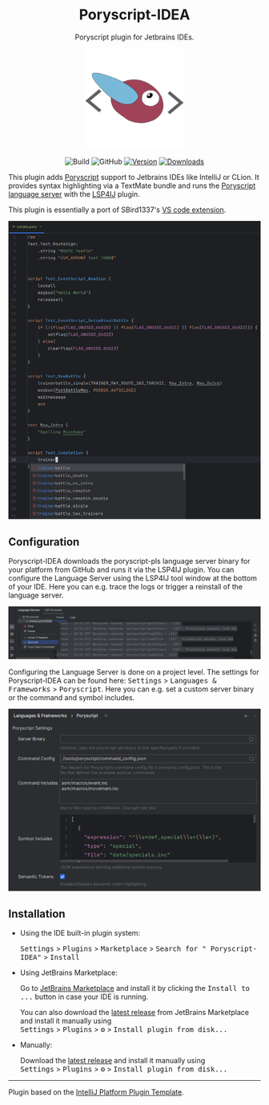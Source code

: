 <!--suppress HtmlDeprecatedAttribute -->
<h1 align="center" style="font-weight: normal;"><b>Poryscript-IDEA</b></h1>
<p align="center">Poryscript plugin for Jetbrains IDEs.</p>
<p align="center"><img src="src/main/resources/icon.png" alt="logo" style="width:200px;"></p>

<div align="center">

![Build](https://github.com/okafke/poryscript-idea/workflows/Build/badge.svg)
![GitHub](https://img.shields.io/github/license/okafke/poryscript-idea)
[![Version](https://img.shields.io/jetbrains/plugin/v/MARKETPLACE_ID.svg)](https://plugins.jetbrains.com/plugin/MARKETPLACE_ID)
[![Downloads](https://img.shields.io/jetbrains/plugin/d/MARKETPLACE_ID.svg)](https://plugins.jetbrains.com/plugin/MARKETPLACE_ID)

</div>

<!-- Plugin description -->
This plugin adds [Poryscript](https://github.com/huderlem/poryscript) support to Jetbrains IDEs
like IntelliJ or CLion.
It provides syntax highlighting via a TextMate bundle and runs the
[Poryscript language server](https://github.com/huderlem/poryscript-pls)
with the [LSP4IJ](https://github.com/redhat-developer/lsp4ij) plugin.
<!-- Plugin description end -->
This plugin is essentially a port of SBird1337's
[VS code extension](https://github.com/SBird1337/poryscript-language).

<p align="center"><img src="docs/code.png" alt="code"></p>

## Configuration

Poryscript-IDEA downloads the poryscript-pls language server binary for your platform
from GitHub and runs it via the LSP4IJ plugin.
You can configure the Language Server using the LSP4IJ tool window at the bottom of your IDE.
Here you can e.g. trace the logs or trigger a reinstall of the language server.

<p align="center"><img src="docs/lsp4ij.png" alt="lsp4ij"></p>

Configuring the Language Server is done on a project level.
The settings for Poryscript-IDEA can be found here: 
<kbd>Settings</kbd> > <kbd>Languages & Frameworks</kbd> > <kbd>Poryscript</kbd>. 
Here you can e.g. set a custom server binary or the command and symbol includes.

<p align="center"><img src="docs/settings.png" alt="settings"></p>

## Installation

- Using the IDE built-in plugin system:

  <kbd>Settings</kbd> > <kbd>Plugins</kbd> > <kbd>Marketplace</kbd> > <kbd>Search for "
  Poryscript-IDEA"</kbd> >
  <kbd>Install</kbd>

- Using JetBrains Marketplace:

  Go to [JetBrains Marketplace](https://plugins.jetbrains.com/plugin/MARKETPLACE_ID) and install it by clicking
  the <kbd>Install to ...</kbd> button in case your IDE is running.

  You can also download the [latest release](https://plugins.jetbrains.com/plugin/MARKETPLACE_ID/versions) from
  JetBrains Marketplace and install it manually using  
  <kbd>Settings</kbd> > <kbd>Plugins</kbd> > <kbd>⚙️</kbd> > <kbd>Install plugin from disk...</kbd>

- Manually:

  Download the [latest release](https://github.com/okafke/poryscript-idea/releases/latest) and install it manually using  
  <kbd>Settings</kbd> > <kbd>Plugins</kbd> > <kbd>⚙️</kbd> > <kbd>Install plugin from disk...</kbd>

---
Plugin based on the [IntelliJ Platform Plugin Template][template].

[template]: https://github.com/JetBrains/intellij-platform-plugin-template

[docs:plugin-description]: https://plugins.jetbrains.com/docs/intellij/plugin-user-experience.html#plugin-description-and-presentation
